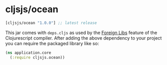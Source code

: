 # cljsjs/ocean

[](dependency)
```clojure
[cljsjs/ocean "1.0.0"] ;; latest release
```
[](/dependency)

This jar comes with `deps.cljs` as used by the [Foreign Libs][flibs] feature
of the Clojurescript compiler. After adding the above dependency to your project
you can require the packaged library like so:

```clojure
(ns application.core
  (:require cljsjs.ocean))
```

[flibs]: https://github.com/clojure/clojurescript/wiki/Packaging-Foreign-Dependencies
